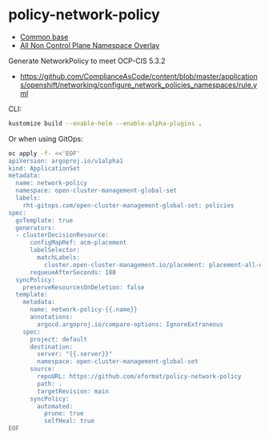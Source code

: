 # policy-network-policy

- [Common base](input/base)
- [All Non Control Plane Namespace Overlay](input/overlay/all-namespaces)

Generate NetworkPolicy to meet OCP-CIS 5.3.2

- https://github.com/ComplianceAsCode/content/blob/master/applications/openshift/networking/configure_network_policies_namespaces/rule.yml

CLI:

```bash
kustomize build --enable-helm --enable-alpha-plugins .
```

Or when using GitOps:

```bash
oc apply -f- <<'EOF'
apiVersion: argoproj.io/v1alpha1
kind: ApplicationSet
metadata:
  name: network-policy
  namespace: open-cluster-management-global-set
  labels:
    rht-gitops.com/open-cluster-management-global-set: policies
spec:
  goTemplate: true
  generators:
  - clusterDecisionResource:
      configMapRef: acm-placement
      labelSelector:
        matchLabels:
          cluster.open-cluster-management.io/placement: placement-all-openshift
      requeueAfterSeconds: 180
  syncPolicy:
    preserveResourcesOnDeletion: false
  template:
    metadata:
      name: network-policy-{{.name}}
      annotations:
        argocd.argoproj.io/compare-options: IgnoreExtraneous
    spec:
      project: default
      destination:
        server: "{{.server}}"
        namespace: open-cluster-management-global-set
      source:
        repoURL: https://github.com/eformat/policy-network-policy
        path: .
        targetRevision: main
      syncPolicy:
        automated:
          prune: true
          selfHeal: true
EOF
```
